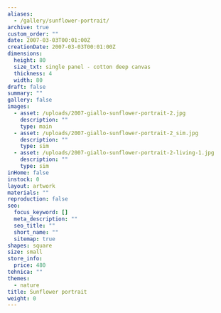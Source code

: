 ```yaml
---
aliases:
  - /gallery/sunflower-portrait/
archive: true
custom_order: ""
date: 2007-03-03T00:01:00Z
creationDate: 2007-03-03T00:01:00Z
dimensions:
  height: 80
  size_txt: single panel - cotton deep canvas
  thickness: 4
  width: 80
draft: false
summary: ""
gallery: false
images:
  - asset: /uploads/2007-giallo-sunflower-portrait-2.jpg
    description: ""
    type: main
  - asset: /uploads/2007-giallo-sunflower-portrait-2_sim.jpg
    description: ""
    type: sim
  - asset: /uploads/2007-giallo-sunflower-portrait-2-living-1.jpg
    description: ""
    type: sim
inHome: false
instock: 0
layout: artwork
materials: ""
reproduction: false
seo:
  focus_keyword: []
  meta_description: ""
  seo_title: ""
  short_name: ""
  sitemap: true
shapes: square
size: small
store_info:
  price: 480
tehnica: ""
themes:
  - nature
title: Sunflower portrait
weight: 0
---
```


